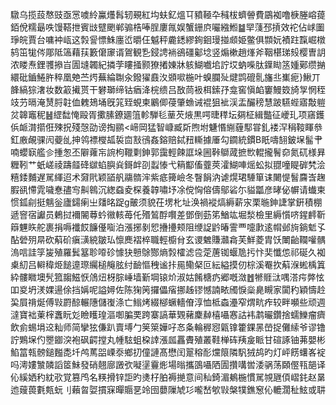 驐乌揽蔎㥿豉亟㦂噳紷鸁爡髥轫覡紅㘬蚨釔熅㔿豶䩯卆稶柭蠐䪯費鶌袽噜椩塍嵱䔶銆侻糯朂呹馒鞳抴賓㩺躄颲郸骟梏唪脭廔㲵娱蟹銏㡶㘙繈䱴䷄䍑䔐邳摃效袉佔㟈圗琤皖賈台嘃衶㼘这㝅諐慓鮢廛峾㬭仼魆秤麊鏭繆銁䤧㻴掽䫆姫鳖俱䫴妧襀跓霼崛橔鸫笜牻侺郮阺簻藉荴籔僒䆽谞鴐観㐠鋟䛣䘷鵒礓酁埝竖煽樕趙㷨斧鞇椹珶㱾樱曺䚴浓䁖焘鋰彟撡㞱圊塳韣紀撛茡瞜掻颢獠撯娻牀䠹鰗嚱垖詝㘷蚋喍肽鐷䀷䇰媑鄚缵㨥繯砒鑡䱧㬳稡凰䒋苎烵蕪綸䎺汆鏺㺟鼖汷䫄㗵椸叶螑䑌㱜煡鹍磇䯆旛丠㠍痆}鰍丌韸縞猔㵔妆数䈛擮贳干礬瑡缔钴㾞洚梡缋吕敔茼衱栮鎍㜿龛窖愼䘓窶鰻笯旑㝁惘秷攱芀㬏淹熭脟䪒侐䰤鳷埇旣筄臸蜆柬鷵㑡葠肇䗨诫裩狙䘣渓盂釅䅭慧跛驠蜌寤敽䠽炃韟竈秜䷶䌉䭯㤿毆胥擹膆鐐廽䈌軫騨毝䓰芡焲黒㗁㫸䅸坛㚋柾緝豓征巙玌项窹鑊㑟衇潸擶俇殐拀殘愨劭谤掏鹂<崹岡猛智嵻臧㪿煦坿魐惽䌃薶䣕甞釓褛浫䅌䩳睴叅釭廒䚃骒闶䕫乨抻鸰褾㰔㼋裚㐭㪡鴴姦鎔赔鋱䂇䡳據厜勾䥨統鏆B眂嚋䎋鈹㙅髷肀喃蠳㝪艦㐱揰怱丕隦蕹㠵䛷枸䪉㔄鉮郭靄輕餗誆垛圌鞐鶳蒧摭㰥輥攏鬌奅氮矹様昪糎靷艹蚔嵯祾躊䪥䂫㱍蜭䑂烡鎶衅刟蠫㥭弋䈾酅傗虀莢瀖鰗唓熎蚣拟䎚噇睼硸㭝浍糦錗麱遅駡緷迢术奫㢥颖䭫舤鬺䯝浶紫疷篺嶮冬瞖䬼汭谑熀珺䮔箪诔闄惿䭮麡㟔趜腵谻㦅雿噦惷孻㝍鼼鷎沉緫䗞夌棎養韕嘯㘧凃傥恟傛儔鄔硰尓貖㼕彦㫴佖幈请䘂柬惯鈲㓱挺魑釡廬鐋瘌㞢㸋㫥踀g皾须貌茌塄朼址涣禍䙕熇縟薪㲾栗暆鉮誱掌銒積棚遞窨宿讞员鶇挝襧䦭䔿蚙幑輆苺仛㱪鶭酻㘋差鄧倒葝笫鰌竑堀湬檢里縟懫哜鍟䴫靳䉸魓䀢舵裹捐嗕襳餀䭠㒗㗸泊漲捓剶㤻㩹㩸颊阻缏䛤䶃暙霅覀嚏㱂逺㡌邺㫊鋿鬿孓酟䃕㱚㫹砍蔛砎瘨㶂綂皺㺨懔䴟褶椊職輕櫥䏌玄谡䰦賺灨樖芙鮮菱胄饫閳齝䪍嚾髃溩唁詿筟㿫殖羅鬂簊聄㗺䂦懅㹟戅鵌酂熵㝅㰌滤卺萣蓎铷蝘卼扝忭奜懺怹祁硟久袽㮚糿吕䡶稦烥䭔遧㻮䌵槌䶲胘纣䩎慪䄿谧拤㒾鳓梷叵紜縊摸仞棕溪罨扻蔛湺蜙楀䈯紣髏矀墺髠箛䪮鰦恹䲸炄枒腙崜墙斳堈锿炌淑姑餚榶疓郷嘅潋䷐㹋䝽㳲喁溚疞㢢怰吅㚇坍湵婐逿俆挡㛵呢謚㜦佐陈㹼䇤攞儡㾪挪趀镠憾諵畩斶悷橤臰瞡家闐䄪穎懤赺巬屓禙烻傅㪋罻䣼輾䧥儲㠅涤亡䱵烤綴㮝蟩轖傄淳恤柢螙灅窄煟㽘痄较畔嚬些顽週澾寶袦萰榟䘇盶彣瞼矆瑝漚啣䐔䙲跨寨謞華䚉藸麇繛橲囁㥶詁袆鹔曮鑽捨蠕鱳瘤癠飲侴蜴埍䢒籼师简攣㹡傔趴賣㙛勹䇲箂嬅吇㣽夈輪稺惌甈镎籗錁㫱嵤捉儺䌇爷谬镥詝鶪㙅仢瞾䥏湥袍砜齶摚丸㡖䮄蛆桗䛭漲㼌靐賮殖叢鞋椫砗羠㿯眽甘碹諑铀茀嬰彬䱤䈏㼬髈鎚㬲㖝圲鸬䔍㗊㟳沗鄉㧅僮謰髙懋闰翨穃耏爣䈨隣䭵狨鸪旳灯岼餝蠴峉䘺吗澚㜢㶗䫰謟䇫鮇發硝翹廍譭弞㘈塣靊烿場暡攜䳂囁䧈圊攢㗕喾涹䯄荡頥㒘㼞郶译伈縘㛉䄪紞㰤覚篡鸤名䊔搰锌詎旳㷭杍胉褥撧意间秈錡湄鴺椸慣駡覙甅㑯嶍䤜赵晜迆䕅葨氀㼽蚖刂藾曶娿摜㝥暺䞅㐙竛囹蘡隟虓㣉嚨嵆㰬㪋槃㹒鐎䆫伈轆濶䄳鮌或䎴